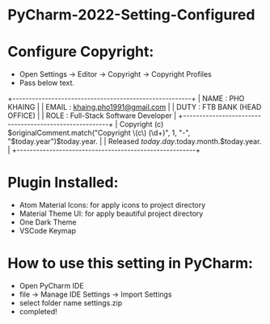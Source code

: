 # PyCharm-2022-Setting-Configured

# Configure Copyright:
  - Open Settings -> Editor -> Copyright -> Copyright Profiles
  - Pass below text.
  
  +-------------------------------------------------------+
  | NAME  : PHO KHAING                                    |
  | EMAIL : khaing.pho1991@gmail.com                      |
  | DUTY  : FTB BANK (HEAD OFFICE)                        |
  | ROLE  : Full-Stack Software Developer                 |
  +-------------------------------------------------------+
  | Copyright (c) $originalComment.match("Copyright \(c\) (\d+)", 1, "-", "$today.year")$today.year.                                   |
  | Released $today.day.$today.month.$today.year.                                   |
  +-------------------------------------------------------+

# Plugin Installed:
  - Atom Material Icons: for apply icons to project directory
  - Material Theme UI: for apply beautiful project directory
  - One Dark Theme
  - VSCode Keymap

# How to use this setting in PyCharm:
 - Open PyCharm IDE
 - file -> Manage IDE Settings -> Import Settings
 - select folder name settings.zip 
 - completed!
